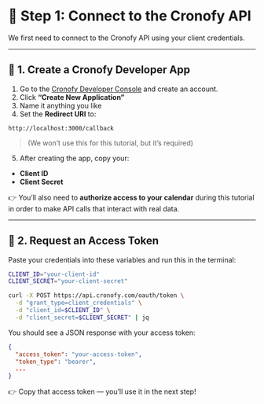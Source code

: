 # 🔐 Step 1: Connect to the Cronofy API

We first need to connect to the Cronofy API using your client credentials.

---

## 🧠 1. Create a Cronofy Developer App

1. Go to the [Cronofy Developer Console]([https://app.cronofy.com/sign_up/developer]) and create an account. 
2. Click **“Create New Application”**  
3. Name it anything you like  
4. Set the **Redirect URI** to:

```
http://localhost:3000/callback
```

> (We won’t use this for this tutorial, but it’s required)

5. After creating the app, copy your:
- **Client ID**
- **Client Secret**

👉 You’ll also need to **authorize access to your calendar** during this tutorial in order to make API calls that interact with real data.

---

## 🔑 2. Request an Access Token

Paste your credentials into these variables and run this in the terminal:

```sh
CLIENT_ID="your-client-id"
CLIENT_SECRET="your-client-secret"

curl -X POST https://api.cronofy.com/oauth/token \
  -d "grant_type=client_credentials" \
  -d "client_id=$CLIENT_ID" \
  -d "client_secret=$CLIENT_SECRET" | jq
```

You should see a JSON response with your access token:

```json
{
  "access_token": "your-access-token",
  "token_type": "bearer",
  ...
}
```

👉 Copy that access token — you’ll use it in the next step!

